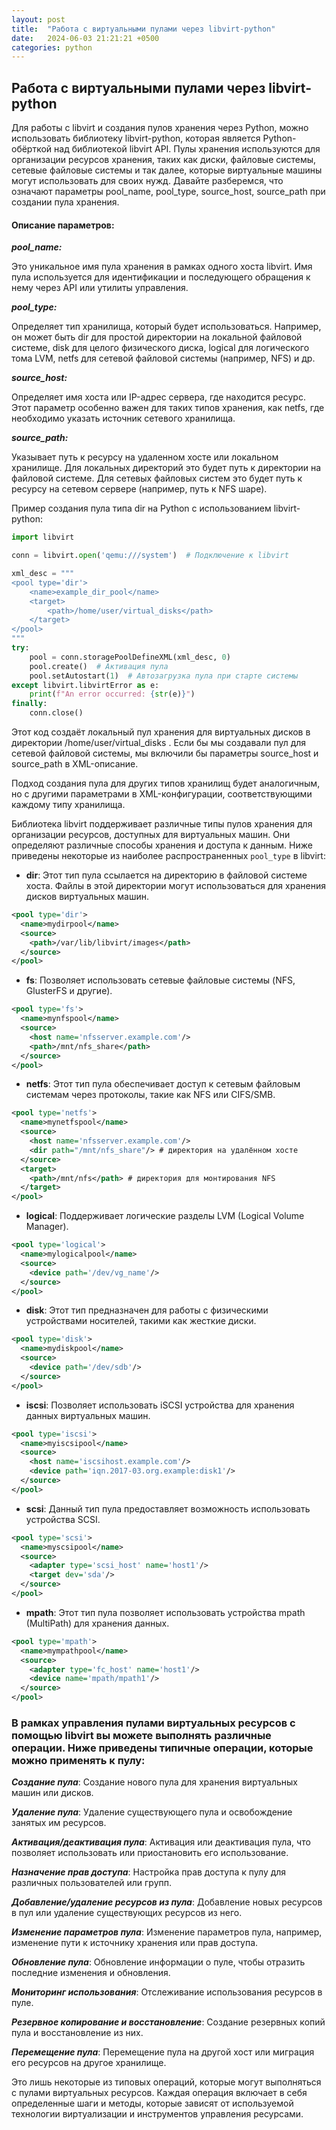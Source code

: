 ```yaml
---
layout: post
title:  "Работа с виртуальными пулами через libvirt-python"
date:   2024-06-03 21:21:21 +0500
categories: python
---
```


## Работа с виртуальными пулами через libvirt-python

Для работы с libvirt и создания пулов хранения через Python, можно использовать библиотеку libvirt-python, которая является Python-обёрткой над библиотекой libvirt API. Пулы хранения используются для организации ресурсов хранения, таких как диски, файловые системы, сетевые файловые системы и так далее, которые виртуальные машины могут использовать для своих нужд. Давайте разберемся, что означают параметры pool_name, pool_type, source_host, source_path при создании пула хранения.

#### Описание параметров:

***pool_name:***

Это уникальное имя пула хранения в рамках одного хоста libvirt. Имя пула используется для идентификации и последующего обращения к нему через API или утилиты управления.

***pool_type:***

Определяет тип хранилища, который будет использоваться. Например, он может быть dir для простой директории на локальной файловой системе, disk для целого физического диска, logical для логического тома LVM, netfs для сетевой файловой системы (например, NFS) и др.

***source_host:***

Определяет имя хоста или IP-адрес сервера, где находится ресурс. Этот параметр особенно важен для таких типов хранения, как netfs, где необходимо указать источник сетевого хранилища.

***source_path:***

Указывает путь к ресурсу на удаленном хосте или локальном хранилище. Для локальных директорий это будет путь к директории на файловой системе. Для сетевых файловых систем это будет путь к ресурсу на сетевом сервере (например, путь к NFS шаре).

Пример создания пула типа dir на Python с использованием libvirt-python:

```python
import libvirt

conn = libvirt.open('qemu:///system')  # Подключение к libvirt

xml_desc = """
<pool type='dir'>
    <name>example_dir_pool</name>
    <target>
        <path>/home/user/virtual_disks</path>
    </target>
</pool>
"""
try:
    pool = conn.storagePoolDefineXML(xml_desc, 0)
    pool.create()  # Активация пула
    pool.setAutostart(1)  # Автозагрузка пула при старте системы
except libvirt.libvirtError as e:
    print(f"An error occurred: {str(e)}")
finally:
    conn.close()
```

Этот код создаёт локальный пул хранения для виртуальных дисков в директории /home/user/virtual_disks . Если бы мы создавали пул для сетевой файловой системы, мы включили бы параметры source_host и source_path в XML-описание.

Подход создания пула для других типов хранилищ будет аналогичным, но с другими параметрами в XML-конфигурации, соответствующими каждому типу хранилища.

Библиотека libvirt поддерживает различные типы пулов хранения для организации ресурсов, доступных для виртуальных машин. Они определяют различные способы хранения и доступа к данным. Ниже приведены некоторые из наиболее распространенных `pool_type` в libvirt:

  - **dir**: Этот тип пула ссылается на директорию в файловой системе хоста. Файлы в этой директории могут использоваться для хранения дисков виртуальных машин.

```xml
<pool type='dir'>
  <name>mydirpool</name>
  <source>
    <path>/var/lib/libvirt/images</path>
  </source>
</pool>
```

  - **fs**: Позволяет использовать сетевые файловые системы (NFS, GlusterFS и другие).

```xml
<pool type='fs'>
  <name>mynfspool</name>
  <source>
    <host name='nfsserver.example.com'/>
    <path>/mnt/nfs_share</path>
  </source>
</pool>
```

  - **netfs**: Этот тип пула обеспечивает доступ к сетевым файловым системам через протоколы, такие как NFS или CIFS/SMB.

```xml
<pool type='netfs'>
  <name>mynetfspool</name>
  <source>
    <host name='nfsserver.example.com'/>
    <dir path="/mnt/nfs_share"/> # директория на удалённом хосте
  </source>
  <target>
    <path>/mnt/nfs</path> # директория для монтирования NFS
  </target>
</pool>
```

  - **logical**: Поддерживает логические разделы LVM (Logical Volume Manager).

```xml
<pool type='logical'>
  <name>mylogicalpool</name>
  <source>
    <device path='/dev/vg_name'/>
  </source>
</pool>
```

 - **disk**: Этот тип предназначен для работы с физическими устройствами носителей, такими как жесткие диски.

```xml
<pool type='disk'>
  <name>mydiskpool</name>
  <source>
    <device path='/dev/sdb'/>
  </source>
</pool>
```

  - **iscsi**: Позволяет использовать iSCSI устройства для хранения данных виртуальных машин.

```xml
<pool type='iscsi'>
  <name>myiscsipool</name>
  <source>
    <host name='iscsihost.example.com'/>
    <device path='iqn.2017-03.org.example:disk1'/>
  </source>
</pool>
```

  - **scsi**: Данный тип пула предоставляет возможность использовать устройства SCSI.

```xml
<pool type='scsi'>
  <name>myscsipool</name>
  <source>
    <adapter type='scsi_host' name='host1'/>
    <target dev='sda'/>
  </source>
</pool>
```

  - **mpath**: Этот тип пула позволяет использовать устройства mpath (MultiPath) для хранения данных.

```xml
<pool type='mpath'>
  <name>mympathpool</name>
  <source>
    <adapter type='fc_host' name='host1'/>
    <device name='mpath/mpath1'/>
  </source>
</pool>
```


### В рамках управления пулами виртуальных ресурсов с помощью libvirt вы можете выполнять различные операции. Ниже приведены типичные операции, которые можно применять к пулу:

***Создание пула***: Создание нового пула для хранения виртуальных машин или дисков.

***Удаление пула***: Удаление существующего пула и освобождение занятых им ресурсов.

***Активация/деактивация пула***: Активация или деактивация пула, что позволяет использовать или приостановить его использование.

***Назначение прав доступа***: Настройка прав доступа к пулу для различных пользователей или групп.

***Добавление/удаление ресурсов из пула***: Добавление новых ресурсов в пул или удаление существующих ресурсов из него.

***Изменение параметров пула***: Изменение параметров пула, например, изменение пути к источнику хранения или прав доступа.

***Обновление пула***: Обновление информации о пуле, чтобы отразить последние изменения и обновления.

***Мониторинг использования***: Отслеживание использования ресурсов в пуле.

***Резервное копирование и восстановление***: Создание резервных копий пула и восстановление из них.

***Перемещение пула***: Перемещение пула на другой хост или миграция его ресурсов на другое хранилище.

Это лишь некоторые из типовых операций, которые могут выполняться с пулами виртуальных ресурсов. Каждая операция включает в себя определенные шаги и методы, которые зависят от используемой технологии виртуализации и инструментов управления ресурсами.